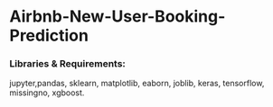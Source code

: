 # Airbnb-New-User-Booking-Prediction

### Libraries & Requirements: 
jupyter,pandas, sklearn, matplotlib, eaborn, joblib, keras, tensorflow, missingno, xgboost.
